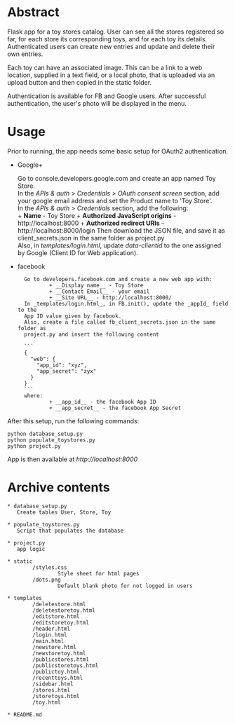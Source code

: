 Abstract
========
Flask app for a toy stores catalog.
User can see all the stores registered so far, for each store its corresponding 
toys, and for each toy its details. Authenticated users can create new entries 
and update and delete their own entries. 

Each toy can have an associated image. This can be a link to a web location,
supplied in a text field, or a local photo, that is uploaded via an upload 
button and then copied in the static folder.

Authentication is available for FB and Google users. After successful 
authentication, the user's photo will be displayed in the menu.


Usage
=====

Prior to running, the app needs some basic setup for OAuth2 authentication.

* Google+

    Go to console.developers.google.com and create an app named Toy Store.  
    In the _APIs & auth > Credentials > OAuth consent screen_ section, add your 
    google email address and set the Product name to 'Toy Store'.  
    In the _APIs & auth > Credentials_ section, add the following:  
    		+ __Name__ - Toy Store
    		+ __Authorized JavaScript origins__ - http://localhost:8000
    		+ __Authorized redirect URIs__ - http://localhost:8000/login
    Then download the JSON file, and save it as client_secrets.json in the 
    same folder as project.py  
    Also, in _templates/login.html_, update _data-clientid_ to the one assigned
    by Google (Client ID for Web application).

* facebook

		Go to developers.facebook.com and create a new web app with:
				+ __Display name__ - Toy Store
				+ __Contact Email__ - your email
				+ __Site URL__ - http://localhost:8000/  
		In _templates/login.html_, in FB.init(), update the _appId_ field to the
		App ID value given by facebook.
		Also, create a file called fb_client_secrets.json in the same folder as 
		project.py and insert the following content

		```
		{
		  "web": {
		    "app_id": "xyz",
		    "app_secret": "zyx"
		  }
		}
		```  
		where:
				+ __app_id__ - the facebook App ID
				+ __app_secret__ - the facebook App Secret 


After this setup, run the following commands:

```
python database_setup.py
python populate_toystores.py
python project.py
```

App is then available at _http://localhost:8000_


Archive contents
================

```
* database_setup.py
   Create tables User, Store, Toy

* populate_toystores.py
   Script that populates the database

* project.py
   app logic

* static
		/styles.css
		 		Style sheet for html pages
		/dots.png
				Default blank photo for not logged in users

* templates
		/deletestore.html
		/deletestoretoy.html
		/editstore.html
		/editstoretoy.html
		/header.html
		/login.html
		/main.html
		/newstore.html
		/newstoretoy.html
		/publicstores.html
		/publicstoretoys.html
		/publictoy.html
		/recenttoys.html
		/sidebar.html
		/stores.html
		/storetoys.html
		/toy.html

* README.md
```
